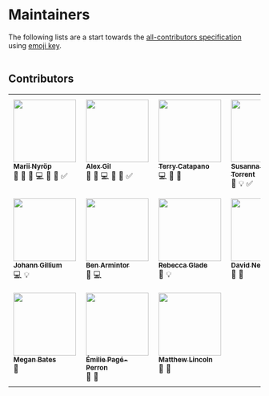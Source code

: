 # Maintainers

The following lists are a start towards the [all-contributors specification](https://github.com/kentcdodds/all-contributors) using  [emoji key](https://github.com/kentcdodds/all-contributors#emoji-key).

<style>td{width:150px;vertical-align:top;padding:10px;}</style>
<table>

</table>

## Contributors

<table>
  <tr>
    <td>
      <a href="https://github.com/mnyrop">
        <img src="https://github.com/mnyrop.png" width="125"/><br>
        <sub><b>Marii Nyröp</b></sub><br>
      </a>
      📖 📝 🐛 💻 🎨 🔌 ✅
    </td>
    <td>
      <a href="https://github.com/elotroalex">
        <img src="https://github.com/elotroalex.png" width="125"/><br>
        <sub><b>Alex Gil</b></sub><br>
      </a>
      📖 🐛 💻 🎨 📢 ✅
    </td>
    <td>
      <a href="https://github.com/tcatapano">
        <img src="https://github.com/tcatapano.png" width="125"/><br>
        <sub><b>Terry Catapano</b></sub><br>
      </a>
      💻 🎨 💬
    </td>
    <td>
      <a href="https://github.com/susannalles">
        <img src="https://github.com/susannalles.png" width="125"/><br>
        <sub><b>Susanna Allés Torrent</b></sub><br>
      </a>
      📖 💡 ✅
    </td>
  </tr>
  <tr>
    <td>
      <a href="https://github.com/JohannGillium">
        <img src="https://github.com/JohannGillium.png" width="125"/><br>
        <sub><b>Johann Gillium</b></sub><br>
      </a>
      💻 💡
    </td>
    <td>
      <a href="https://github.com/barmintor">
        <img src="https://github.com/barmintor.png" width="125"/><br>
        <sub><b>Ben Armintor</b></sub><br>
      </a>
      🤔 💻
    </td>
    <td>
      <a href="https://github.com/rmglade">
        <img src="https://github.com/rmglade.png" width="125"/><br>
        <sub><b>Rebecca Glade</b></sub><br>
      </a>
      🤔 💡
    </td>
    <td>
      <a href="https://github.com/workergnome">
        <img src="https://github.com/workergnome.png" width="125"/><br>
        <sub><b>David Newbury</b></sub><br>
      </a>
      🔌 💬
    </td>
  </tr>
  <tr> 
    <td>
      <a href="https://github.com/herdofsheep">
        <img src="https://github.com/herdofsheep.png" width="125"/><br>
        <sub><b>Megan Bates</b></sub><br>
      </a>
      🐛
    </td>
    <td>
      <a href="https://github.com/epageperron">
        <img src="https://github.com/epageperron.png" width="125"/><br>
        <sub><b>Émilie Pagé-Perron</b></sub><br>
      </a>
      🐛 💬
    </td>
    <td>
      <a href="https://github.com/mdlincoln">
        <img src="https://github.com/mdlincoln.png" width="125"/><br>
        <sub><b>Matthew Lincoln</b></sub><br>
      </a>
      🐛 💬
    </td>
  </tr>
</table>
